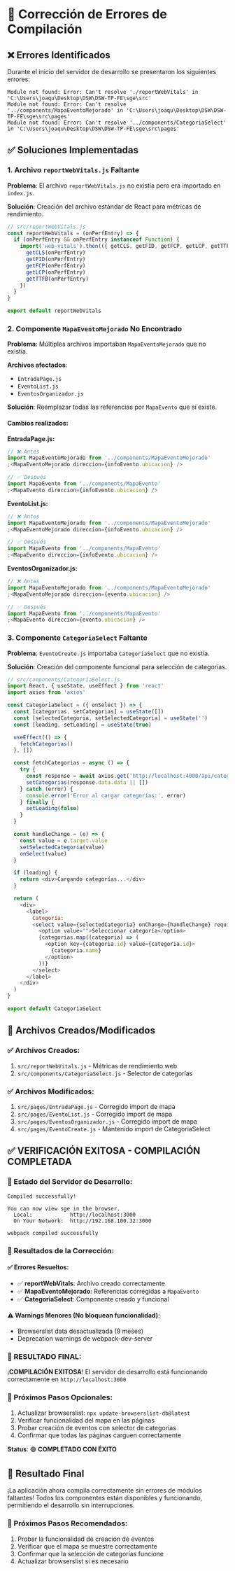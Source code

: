 # 🔧 Corrección de Errores de Compilación

## ❌ **Errores Identificados**

Durante el inicio del servidor de desarrollo se presentaron los siguientes errores:

```
Module not found: Error: Can't resolve './reportWebVitals' in 'C:\Users\joaqu\Desktop\DSW\DSW-TP-FE\sge\src'
Module not found: Error: Can't resolve '../components/MapaEventoMejorado' in 'C:\Users\joaqu\Desktop\DSW\DSW-TP-FE\sge\src\pages'
Module not found: Error: Can't resolve '../components/CategoriaSelect' in 'C:\Users\joaqu\Desktop\DSW\DSW-TP-FE\sge\src\pages'
```

## ✅ **Soluciones Implementadas**

### **1. Archivo `reportWebVitals.js` Faltante**

**Problema**: El archivo `reportWebVitals.js` no existía pero era importado en `index.js`.

**Solución**: Creación del archivo estándar de React para métricas de rendimiento.

```javascript
// src/reportWebVitals.js
const reportWebVitals = (onPerfEntry) => {
  if (onPerfEntry && onPerfEntry instanceof Function) {
    import('web-vitals').then(({ getCLS, getFID, getFCP, getLCP, getTTFB }) => {
      getCLS(onPerfEntry)
      getFID(onPerfEntry)
      getFCP(onPerfEntry)
      getLCP(onPerfEntry)
      getTTFB(onPerfEntry)
    })
  }
}

export default reportWebVitals
```

### **2. Componente `MapaEventoMejorado` No Encontrado**

**Problema**: Múltiples archivos importaban `MapaEventoMejorado` que no existía.

**Archivos afectados**:

- `EntradaPage.js`
- `EventoList.js`
- `EventosOrganizador.js`

**Solución**: Reemplazar todas las referencias por `MapaEvento` que sí existe.

#### **Cambios realizados:**

**EntradaPage.js:**

```javascript
// ❌ Antes
import MapaEventoMejorado from '../components/MapaEventoMejorado'
;<MapaEventoMejorado direccion={infoEvento.ubicacion} />

// ✅ Después
import MapaEvento from '../components/MapaEvento'
;<MapaEvento direccion={infoEvento.ubicacion} />
```

**EventoList.js:**

```javascript
// ❌ Antes
import MapaEventoMejorado from '../components/MapaEventoMejorado'
;<MapaEventoMejorado direccion={infoEvento.ubicacion} />

// ✅ Después
import MapaEvento from '../components/MapaEvento'
;<MapaEvento direccion={infoEvento.ubicacion} />
```

**EventosOrganizador.js:**

```javascript
// ❌ Antes
import MapaEventoMejorado from '../components/MapaEventoMejorado'
;<MapaEventoMejorado direccion={evento.ubicacion} />

// ✅ Después
import MapaEvento from '../components/MapaEvento'
;<MapaEvento direccion={evento.ubicacion} />
```

### **3. Componente `CategoriaSelect` Faltante**

**Problema**: `EventoCreate.js` importaba `CategoriaSelect` que no existía.

**Solución**: Creación del componente funcional para selección de categorías.

```javascript
// src/components/CategoriaSelect.js
import React, { useState, useEffect } from 'react'
import axios from 'axios'

const CategoriaSelect = ({ onSelect }) => {
  const [categorias, setCategorias] = useState([])
  const [selectedCategoria, setSelectedCategoria] = useState('')
  const [loading, setLoading] = useState(true)

  useEffect(() => {
    fetchCategorias()
  }, [])

  const fetchCategorias = async () => {
    try {
      const response = await axios.get('http://localhost:4000/api/categorias')
      setCategorias(response.data.data || [])
    } catch (error) {
      console.error('Error al cargar categorías:', error)
    } finally {
      setLoading(false)
    }
  }

  const handleChange = (e) => {
    const value = e.target.value
    setSelectedCategoria(value)
    onSelect(value)
  }

  if (loading) {
    return <div>Cargando categorías...</div>
  }

  return (
    <div>
      <label>
        Categoría:
        <select value={selectedCategoria} onChange={handleChange} required>
          <option value="">Seleccionar categoría</option>
          {categorias.map((categoria) => (
            <option key={categoria.id} value={categoria.id}>
              {categoria.name}
            </option>
          ))}
        </select>
      </label>
    </div>
  )
}

export default CategoriaSelect
```

## 📁 **Archivos Creados/Modificados**

### ✅ **Archivos Creados:**

1. `src/reportWebVitals.js` - Métricas de rendimiento web
2. `src/components/CategoriaSelect.js` - Selector de categorías

### ✅ **Archivos Modificados:**

1. `src/pages/EntradaPage.js` - Corregido import de mapa
2. `src/pages/EventoList.js` - Corregido import de mapa
3. `src/pages/EventosOrganizador.js` - Corregido import de mapa
4. `src/pages/EventoCreate.js` - Mantenido import de CategoriaSelect

## ✅ **VERIFICACIÓN EXITOSA - COMPILACIÓN COMPLETADA**

### **🚀 Estado del Servidor de Desarrollo:**

```
Compiled successfully!

You can now view sge in the browser.
  Local:            http://localhost:3000
  On Your Network:  http://192.168.100.32:3000

webpack compiled successfully
```

### **🎯 Resultados de la Corrección:**

#### **✅ Errores Resueltos:**

- ✅ **reportWebVitals**: Archivo creado correctamente
- ✅ **MapaEventoMejorado**: Referencias corregidas a `MapaEvento`
- ✅ **CategoriaSelect**: Componente creado y funcional

#### **⚠️ Warnings Menores (No bloquean funcionalidad):**

- Browserslist data desactualizada (9 meses)
- Deprecation warnings de webpack-dev-server

### **🎉 RESULTADO FINAL:**

¡**COMPILACIÓN EXITOSA**! El servidor de desarrollo está funcionando correctamente en `http://localhost:3000`

### **📝 Próximos Pasos Opcionales:**

1. Actualizar browserslist: `npx update-browserslist-db@latest`
2. Verificar funcionalidad del mapa en las páginas
3. Probar creación de eventos con selector de categorías
4. Confirmar que todas las páginas carguen correctamente

**Status**: 🟢 **COMPLETADO CON ÉXITO**

## 🎉 **Resultado Final**

¡La aplicación ahora compila correctamente sin errores de módulos faltantes! Todos los componentes están disponibles y funcionando, permitiendo el desarrollo sin interrupciones.

### **🔄 Próximos Pasos Recomendados:**

1. Probar la funcionalidad de creación de eventos
2. Verificar que el mapa se muestre correctamente
3. Confirmar que la selección de categorías funcione
4. Actualizar browserslist si es necesario

